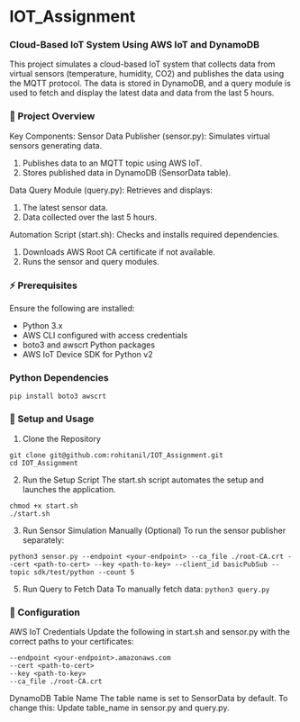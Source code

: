 # IOT_Assignment

### Cloud-Based IoT System Using AWS IoT and DynamoDB
This project simulates a cloud-based IoT system that collects data from virtual sensors (temperature, humidity, CO2) and publishes the data using the MQTT protocol. The data is stored in DynamoDB, and a query module is used to fetch and display the latest data and data from the last 5 hours.

### 📝 Project Overview
Key Components:
Sensor Data Publisher (sensor.py): Simulates virtual sensors generating data.
1. Publishes data to an MQTT topic using AWS IoT.
2. Stores published data in DynamoDB (SensorData table).

Data Query Module (query.py): Retrieves and displays:
1. The latest sensor data.
2. Data collected over the last 5 hours.

Automation Script (start.sh): Checks and installs required dependencies.
1. Downloads AWS Root CA certificate if not available.
2. Runs the sensor and query modules.

### ⚡ Prerequisites
Ensure the following are installed:

- Python 3.x
- AWS CLI configured with access credentials
- boto3 and awscrt Python packages
- AWS IoT Device SDK for Python v2

### Python Dependencies
`pip install boto3 awscrt
`
### 🚀 Setup and Usage
1. Clone the Repository
```
git clone git@github.com:rohitanil/IOT_Assignment.git
cd IOT_Assignment
```
2. Run the Setup Script
The start.sh script automates the setup and launches the application.
```
chmod +x start.sh
./start.sh
```
3. Run Sensor Simulation Manually (Optional)
To run the sensor publisher separately:
```
python3 sensor.py --endpoint <your-endpoint> --ca_file ./root-CA.crt --cert <path-to-cert> --key <path-to-key> --client_id basicPubSub --topic sdk/test/python --count 5
```
5. Run Query to Fetch Data
To manually fetch data:
`python3 query.py`

### 🔧 Configuration
AWS IoT Credentials
Update the following in start.sh and sensor.py with the correct paths to your certificates:
```
--endpoint <your-endpoint>.amazonaws.com
--cert <path-to-cert>
--key <path-to-key>
--ca_file ./root-CA.crt
```
DynamoDB Table Name
The table name is set to SensorData by default. To change this: Update table_name in sensor.py and query.py.



